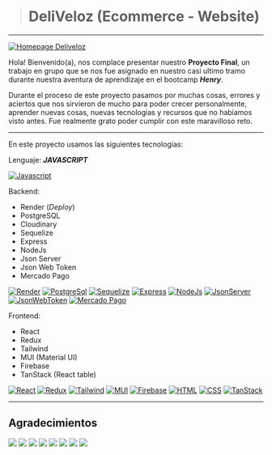 ﻿> # DeliVeloz (Ecommerce - Website)
---
[![Homepage Deliveloz](https://res.cloudinary.com/derot8znd/image/upload/v1713659726/Otros/Banner_rhn0fj.png)](https://deliveloz.netlify.app)

Hola! Bienvenido(a), nos complace presentar nuestro **Proyecto Final**, un trabajo en grupo que se nos fue asignado en nuestro casi ultimo tramo durante nuestra aventura de aprendizaje en el bootcamp ***Henry***. 

Durante el proceso de este proyecto pasamos por muchas cosas, errores y aciertos que nos sirvieron de mucho para poder crecer personalmente, aprender nuevas cosas, nuevas tecnologias y recursos que no habiamos visto antes. Fue realmente grato poder cumplir con este maravilloso reto. 

---

En este proyecto usamos las siguientes tecnologías:

Lenguaje: ***JAVASCRIPT***

[![Javascript](https://res.cloudinary.com/dpk2wmbsb/image/upload/v1713660174/IconsTecnologies50x50/js_pe0ceh.png)](https://developer.mozilla.org/es/docs/Web/JavaScript)

Backend:

+ Render (*Deploy*)
+ PostgreSQL
+ Cloudinary
+ Sequelize
+ Express
+ NodeJs
+ Json Server 
+ Json Web Token
+ Mercado Pago

[![Render](https://res.cloudinary.com/dpk2wmbsb/image/upload/v1713661284/IconsTecnologies50x50/render_kgifty.png)](https://render.com)
[![PostgreSql](https://res.cloudinary.com/dpk2wmbsb/image/upload/v1713660428/IconsTecnologies50x50/Pq_cciibq.png)](https://www.postgresql.org) 
[![Sequelize](https://res.cloudinary.com/dpk2wmbsb/image/upload/v1713660714/IconsTecnologies50x50/sequelize_jozzvs.png)](https://sequelize.org)  [![Express](https://res.cloudinary.com/dpk2wmbsb/image/upload/v1713662517/IconsTecnologies50x50/express_f2ltx9.png)](https://expressjs.com) 
[![NodeJs](https://res.cloudinary.com/dpk2wmbsb/image/upload/v1713662950/IconsTecnologies50x50/node_n3p4co.png)](https://nodejs.org/en/) 
[![JsonServer](https://res.cloudinary.com/dpk2wmbsb/image/upload/v1713664986/IconsTecnologies50x50/jsServer_iwa72s.png)](https://www.npmjs.com/package/json-server) 
[![JsonWebToken](https://res.cloudinary.com/dpk2wmbsb/image/upload/v1713704920/IconsTecnologies50x50/jwt_oopoas.png)](https://jwt.io)
[![Mercado Pago](https://res.cloudinary.com/dpk2wmbsb/image/upload/v1713705113/IconsTecnologies50x50/mc_uxgnou.png)](https://www.mercadopago.com.pe/developers/es)


Frontend:

+ React
+ Redux
+ Tailwind
+ MUI (Material UI)
+ Firebase
+ TanStack (React table)
  
[![React](https://res.cloudinary.com/dpk2wmbsb/image/upload/v1713663549/IconsTecnologies50x50/react_ywheev.png)](https://es.react.dev) 
[![Redux](https://res.cloudinary.com/dpk2wmbsb/image/upload/v1713663551/IconsTecnologies50x50/Redux_pis0oo.png)](https://redux.js.org)
[![Tailwind](https://res.cloudinary.com/dpk2wmbsb/image/upload/v1713663715/IconsTecnologies50x50/tailwind_bbrptr.png)](https://tailwindcss.com)
[![MUI](https://res.cloudinary.com/dpk2wmbsb/image/upload/v1713663973/IconsTecnologies50x50/msi_cishei.png)](https://mui.com)
[![Firebase](https://res.cloudinary.com/dpk2wmbsb/image/upload/v1713664164/IconsTecnologies50x50/firebas_sjg99n.png)](https://firebase.google.com/?hl=es)
[![HTML](https://res.cloudinary.com/dpk2wmbsb/image/upload/v1713664350/IconsTecnologies50x50/html_dzjmbr.png)](https://www.w3schools.com/html/)
[![CSS](https://res.cloudinary.com/dpk2wmbsb/image/upload/v1713664353/IconsTecnologies50x50/css_k7uzzp.png)](https://developer.mozilla.org/es/docs/Web/CSS)
[![TanStack](https://res.cloudinary.com/dpk2wmbsb/image/upload/v1713664698/IconsTecnologies50x50/tanstack_szzrju.png)](https://tanstack.com/table/v7)
[![]()]()

---

## Agradecimientos

[![](https://res.cloudinary.com/dpk2wmbsb/image/upload/v1713707134/imgDeliVeloz/laxwip_idaqnl.png)](https://github.com/Laxwip)
[![](https://res.cloudinary.com/dpk2wmbsb/image/upload/v1713707669/imgDeliVeloz/gaston_debxot.png)](https://github.com/gastondandrea)
[![](https://res.cloudinary.com/dpk2wmbsb/image/upload/v1713707671/imgDeliVeloz/jose_vrmtqb.png)](https://github.com/josechapid)
[![](https://res.cloudinary.com/dpk2wmbsb/image/upload/v1713707675/imgDeliVeloz/fede_yfbksc.png)](https://github.com/FedeCodeLab)
[![](https://res.cloudinary.com/dpk2wmbsb/image/upload/v1713707678/imgDeliVeloz/maria_g3rjkg.png)](https://github.com/Maryxale)
[![](https://res.cloudinary.com/dpk2wmbsb/image/upload/v1713707681/imgDeliVeloz/sonia_hy2vsy.png)](https://github.com/SoniaMEGS)
[![](https://res.cloudinary.com/dpk2wmbsb/image/upload/v1713707685/imgDeliVeloz/joda_pguiw4.png)](https://github.com/jodannys)
[![](https://res.cloudinary.com/dpk2wmbsb/image/upload/v1713707689/imgDeliVeloz/tobias_vyvcfd.png)](https://github.com/Tobiinsaurralde)

